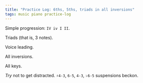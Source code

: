 ```yaml
---
title: "Practice Log: 6ths, 5ths, triads in all inversions"
tags: music piano practice-log
---
```


Simple progression: `IV iv I II`.

Triads (that is, 3 notes).

Voice leading.

All inversions.

All keys.

_Try_ not to get distracted. `♯4-3`, `6-5`, `4-3`, `♭6-5` suspensions beckon.
